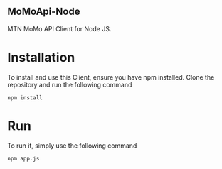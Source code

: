 ## MoMoApi-Node
MTN MoMo API Client for Node JS. 

# Installation
To install and use this Client, ensure you have npm installed. Clone the repository and run the following command

` npm install `

# Run 
To run it, simply use the following command

` npm app.js `

